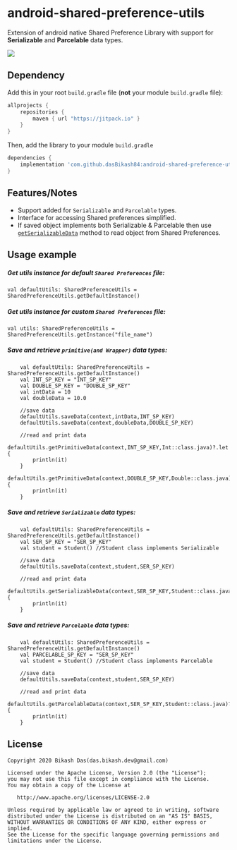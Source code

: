 # android-shared-preference-utils

Extension of android native Shared Preference Library with support for <strong>Serializable</strong> and <strong>Parcelable</strong> data types.

[![](https://jitpack.io/v/dasBikash84/android-shared-preference-utils.svg)](https://jitpack.io/#dasBikash84/android-shared-preference-utils)

## Dependency

Add this in your root `build.gradle` file (**not** your module `build.gradle` file):

```gradle
allprojects {
	repositories {
        maven { url "https://jitpack.io" }
    }
}
```

Then, add the library to your module `build.gradle`
```gradle
dependencies {
    implementation 'com.github.dasBikash84:android-shared-preference-utils:latest.release.here'
}
```

## Features/Notes
- Support added for `Serializable` and `Parcelable` types.
- Interface for accessing Shared preferences simplified.
- If saved object implements both Serializable & Parcelable then use [`getSerializableData`](https://github.com/dasBikash84/android-shared-preference-utils/blob/master/android-shared-preference-utils/src/main/java/com/dasbikash/android_shared_preference_utils/SharedPreferenceUtils.kt) method to read object from Shared Preferences.

## Usage example

##### Get utils instance for default `Shared Preferences` file:
```
val defaultUtils: SharedPreferenceUtils = SharedPreferenceUtils.getDefaultInstance()
```
##### Get utils instance for custom `Shared Preferences` file:
```
val utils: SharedPreferenceUtils = SharedPreferenceUtils.getInstance("file_name")
```
##### Save and retrieve `primitive(and Wrapper)` data types:
```
    val defaultUtils: SharedPreferenceUtils = SharedPreferenceUtils.getDefaultInstance()
    val INT_SP_KEY = "INT_SP_KEY"
    val DOUBLE_SP_KEY = "DOUBLE_SP_KEY"
    val intData = 10
    val doubleData = 10.0
    
    //save data
    defaultUtils.saveData(context,intData,INT_SP_KEY)
    defaultUtils.saveData(context,doubleData,DOUBLE_SP_KEY)
    
    //read and print data
    defaultUtils.getPrimitiveData(context,INT_SP_KEY,Int::class.java)?.let {
        println(it)
    }
    defaultUtils.getPrimitiveData(context,DOUBLE_SP_KEY,Double::class.java)?.let {
        println(it)
    }
```

##### Save and retrieve `Serializable` data types:

```
    val defaultUtils: SharedPreferenceUtils = SharedPreferenceUtils.getDefaultInstance()
    val SER_SP_KEY = "SER_SP_KEY"
    val student = Student() //Student class implements Serializable

    //save data
    defaultUtils.saveData(context,student,SER_SP_KEY)

    //read and print data
    defaultUtils.getSerializableData(context,SER_SP_KEY,Student::class.java)?.let {
        println(it)
    }
```
##### Save and retrieve `Parcelable` data types:

```
    val defaultUtils: SharedPreferenceUtils = SharedPreferenceUtils.getDefaultInstance()
    val PARCELABLE_SP_KEY = "SER_SP_KEY"
    val student = Student() //Student class implements Parcelable

    //save data
    defaultUtils.saveData(context,student,SER_SP_KEY)

    //read and print data
    defaultUtils.getParcelableData(context,SER_SP_KEY,Student::class.java)?.let {
        println(it)
    }
```
License
--------

    Copyright 2020 Bikash Das(das.bikash.dev@gmail.com)

    Licensed under the Apache License, Version 2.0 (the "License");
    you may not use this file except in compliance with the License.
    You may obtain a copy of the License at

       http://www.apache.org/licenses/LICENSE-2.0

    Unless required by applicable law or agreed to in writing, software
    distributed under the License is distributed on an "AS IS" BASIS,
    WITHOUT WARRANTIES OR CONDITIONS OF ANY KIND, either express or implied.
    See the License for the specific language governing permissions and
    limitations under the License.

